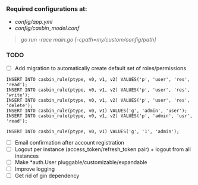 ### Required configurations at:

* *config/app.yml* 
* *config/casbin_model.conf*


> *go run -race main.go [-cpath=my/custom/config/path]*

### TODO

- [ ] Add migration to automatically create default set of roles/permissions

```postgresql
INSERT INTO casbin_rule(ptype, v0, v1, v2) VALUES('p', 'user', 'res', 'read');
INSERT INTO casbin_rule(ptype, v0, v1, v2) VALUES('p', 'user', 'res', 'write');
INSERT INTO casbin_rule(ptype, v0, v1, v2) VALUES('p', 'user', 'res', 'delete');
INSERT INTO casbin_rule(ptype, v0, v1) VALUES('g', 'admin', 'user');
INSERT INTO casbin_rule(ptype, v0, v1, v2) VALUES('p', 'admin', 'usr', 'read');

INSERT INTO casbin_rule(ptype, v0, v1) VALUES('g', '1', 'admin');
```
* [ ] Email confirmation after account registration
* [ ] Logout per instance (access_token/refresh_token pair) + logout from all instances
* [ ] Make *auth.User pluggable/customizable/expandable
* [ ] Improve logging
* [ ] Get rid of gin dependency